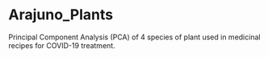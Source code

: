 # Arajuno_Plants
Principal Component Analysis (PCA) of 4 species of plant used in medicinal recipes for COVID-19 treatment.

